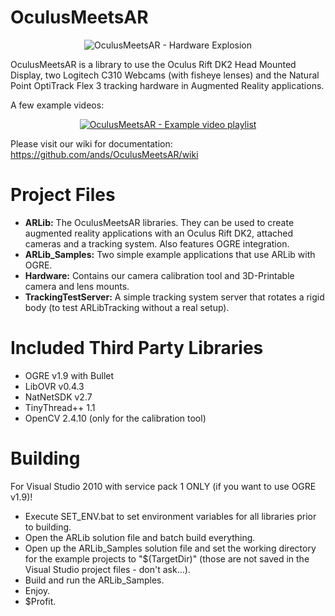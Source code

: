 OculusMeetsAR
=============
<p align="center">
  <img src="https://raw.githubusercontent.com/wiki/ands/OculusMeetsAR/images/explosion.jpg" alt="OculusMeetsAR - Hardware Explosion"/>
</p>

OculusMeetsAR is a library to use the Oculus Rift DK2 Head Mounted Display, two Logitech C310 Webcams (with fisheye lenses) and the Natural Point OptiTrack Flex 3 tracking hardware in Augmented Reality applications.


A few example videos:

<p align="center">
  <a href="https://www.youtube.com/watch?v=00ViRXw4kz8&index=1&list=PLhHrY3VnlsyW8hXCeFxSEMeTvPfaKLa_S">
    <img src="https://raw.githubusercontent.com/wiki/ands/OculusMeetsAR/images/RemoteGameThumb.png" alt="OculusMeetsAR - Example video playlist"/>
  </a>
</p>

Please visit our wiki for documentation: https://github.com/ands/OculusMeetsAR/wiki


Project Files
=============
- **ARLib:** The OculusMeetsAR libraries. They can be used to create augmented reality applications with an Oculus Rift DK2, attached cameras and a tracking system. Also features OGRE integration.
- **ARLib_Samples:** Two simple example applications that use ARLib with OGRE.
- **Hardware:** Contains our camera calibration tool and 3D-Printable camera and lens mounts.
- **TrackingTestServer:** A simple tracking system server that rotates a rigid body (to test ARLibTracking without a real setup).

Included Third Party Libraries
==============================
- OGRE v1.9 with Bullet
- LibOVR v0.4.3
- NatNetSDK v2.7
- TinyThread++ 1.1
- OpenCV 2.4.10 (only for the calibration tool)

Building
========
For Visual Studio 2010 with service pack 1 ONLY (if you want to use OGRE v1.9)!

- Execute SET_ENV.bat to set environment variables for all libraries prior to building.
- Open the ARLib solution file and batch build everything.
- Open up the ARLib_Samples solution file and set the working directory for the example projects to "$(TargetDir)" (those are not saved in the Visual Studio project files - don't ask...).
- Build and run the ARLib_Samples.
- Enjoy.
- $Profit.
